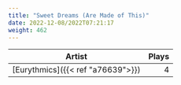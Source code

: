 ```yaml
---
title: "Sweet Dreams (Are Made of This)"
date: 2022-12-08/2022T07:21:17
weight: 462
---
```




 Artist | Plays 
----- | -----:
[Eurythmics]({{< ref "a76639">}}) | 4
